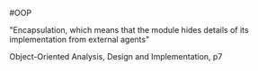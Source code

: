 #OOP

"Encapsulation, which means that the module hides details of its implementation from external agents"

Object-Oriented Analysis, Design and Implementation, p7